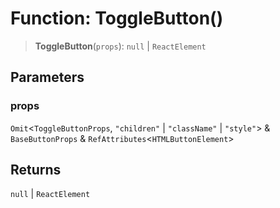 # Function: ToggleButton()

> **ToggleButton**(`props`): `null` \| `ReactElement`

## Parameters

### props

`Omit`\<`ToggleButtonProps`, `"children"` \| `"className"` \| `"style"`\> & `BaseButtonProps` & `RefAttributes`\<`HTMLButtonElement`\>

## Returns

`null` \| `ReactElement`
